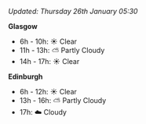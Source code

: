*Updated: Thursday 26th January 05:30*

**Glasgow**

* 6h - 10h: :sunny: Clear
* 11h - 13h: :partly_sunny: Partly Cloudy
* 14h - 17h: :sunny: Clear

**Edinburgh**

* 6h - 12h: :sunny: Clear
* 13h - 16h: :partly_sunny: Partly Cloudy
* 17h: :cloud: Cloudy

